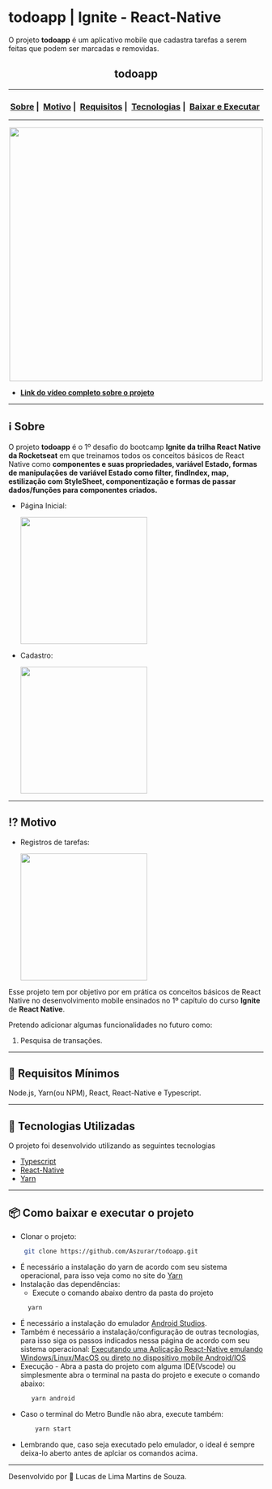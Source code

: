 # todoapp | Ignite - React-Native
 O projeto **todoapp** é um aplicativo mobile que cadastra tarefas a serem feitas que podem ser marcadas e removidas.
<h2 align="center">todoapp</h2>

___

<h3 align="center">
  <a href="#information_source-sobre">Sobre</a>&nbsp;|&nbsp;
  <a href="#interrobang-motivo">Motivo</a>&nbsp;|&nbsp;
  <a href="#seedling-requisitos-mínimos">Requisitos</a>&nbsp;|&nbsp;
  <a href="#rocket-tecnologias-utilizadas">Tecnologias</a>&nbsp;|&nbsp;
  <a href="#package-como-baixar-e-executar-o-projeto">Baixar e Executar</a>&nbsp;
</h3>

___

<div align="center" ><img src="" width="500"></div>

- [**Link do vídeo completo sobre o projeto**]()

___

## :information_source: Sobre

O projeto **todoapp** é o 1º desafio do bootcamp **Ignite da trilha React Native da Rocketseat** em que treinamos todos os conceitos básicos de React Native como **componentes e suas propriedades, variável Estado, formas de manipulações de variável Estado como filter, findIndex, map, estilização com StyleSheet, componentização e formas de passar dados/funções para componentes criados.**

* Página Inicial:
  
  <img src="https://i.imgur.com/ncJ0PHQ.png" width="250"> 

 
 * Cadastro:
  
    <img src="https://i.imgur.com/uP0bQnu.png" width="250">

___
## :interrobang: Motivo

 * Registros de tarefas:

    <img src="https://i.imgur.com/uP0bQnu.png" width="250">


Esse projeto tem por objetivo por em prática os conceitos básicos de React Native no desenvolvimento mobile ensinados no 1º capítulo do curso **Ignite** de **React Native**. 

Pretendo adicionar algumas funcionalidades no futuro como:
1. Pesquisa de transações.
___
## :seedling: Requisitos Mínimos

Node.js, Yarn(ou NPM), React, React-Native e Typescript.

___
## :rocket: Tecnologias Utilizadas 

O projeto foi desenvolvido utilizando as seguintes tecnologias

- [Typescript](https://www.typescriptlang.org/)
- [React-Native](https://reactnative.dev/)
- [Yarn](https://classic.yarnpkg.com/blog/2017/05/12/introducing-yarn/)

___
## :package: Como baixar e executar o projeto

  - Clonar o projeto:
    ```bash
     git clone https://github.com/Aszurar/todoapp.git
    ```
  - É necessário a instalação do yarn de acordo com seu sistema operacional, para isso veja como no site do [Yarn](https://classic.yarnpkg.com/blog/2017/05/12/introducing-yarn/)
  - Instalação das dependências:
    - Execute o comando abaixo dentro da pasta do projeto 
    ```bash
      yarn
    ```
 - É necessário a instalação do emulador [Android Studios](https://developer.android.com/studio).
 - Também é necessário a instalação/configuração de outras tecnologias, para isso siga os passos indicados nessa página de acordo com seu sistema operacional: [Executando uma Aplicação React-Native emulando Windows/Linux/MacOS ou direto no dispositivo mobile Android/IOS](https://react-native.rocketseat.dev/android/linux)
 - Execução - Abra a pasta do projeto com alguma IDE(Vscode) ou simplesmente abra o terminal na pasta do projeto e execute o comando abaixo:
    ```bash
       yarn android
    ``` 
- Caso o terminal do Metro Bundle não abra, execute também:
    ```bash
        yarn start
    ```
- Lembrando que, caso seja executado pelo emulador, o ideal é sempre deixa-lo aberto antes de aplciar os comandos acima.
___
Desenvolvido por :star2: Lucas de Lima Martins de Souza.

